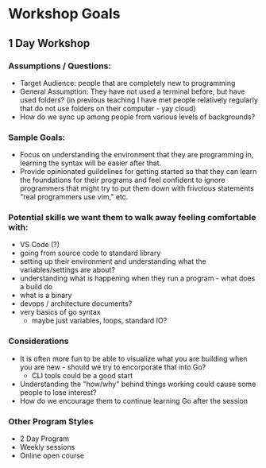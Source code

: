 # Workshop Goals

## 1 Day Workshop

### Assumptions / Questions:
- Target Audience: people that are completely new to programming
- General Assumption: They have not used a terminal before, but have used folders? (in previous teaching I have met people relatively regularly that do not use folders on their computer - yay cloud)
- How do we sync up among people from various levels of backgrounds?


### Sample Goals: 
- Focus on understanding the environment that they are programming in, learning the syntax will be easier after that. 
- Provide opinionated guildelines for getting started so that they can learn the foundations for their programs and feel confident to ignore programmers that might try to put them down with frivolous statements "real programmers use vim," etc.


### Potential skills we want them to walk away feeling comfortable with:
- VS Code (?)
- going from source code to standard library
- setting up their environment and understanding what the variables/settings are about?
- understanding what is happening when they run a program - what does a build do
- what is a binary
- devops / architecture documents?
- very basics of go syntax
    - maybe just variables, loops, standard IO?


### Considerations
- It is often more fun to be able to visualize what you are building when you are new - should we try to encorporate that into Go?
    - CLI tools could be a good start 
- Understanding the "how/why" behind things working could cause some people to lose interest?
- How do we encourage them to continue learning Go after the session


### Other Program Styles
- 2 Day Program 
- Weekly sessions
- Online open course